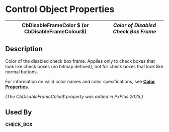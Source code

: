 # Control Object Properties

**CbDisableFrameColor $ (or CbDisableFrameColour$)** |  **_Color of Disabled Check Box Frame_**  
---|---  
  
## Description

Color of the disabled check box frame. Applies only to check boxes that look like check boxes (no bitmap defined), not for check boxes that look like normal buttons.

For information on valid color names and color specifications, see [**Color Properties**](../control_object_properties/colour_properties.md).

_(The CbDisableFrameColor$ property was added in PxPlus 2025.)_

## Used By

**CHECK_BOX**
